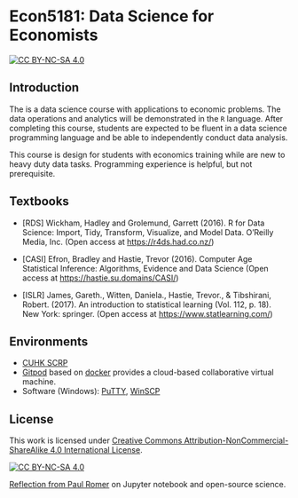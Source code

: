 # Econ5181: Data Science for Economists


[![CC BY-NC-SA 4.0][cc-by-nc-sa-shield]][cc-by-nc-sa]

## Introduction

The is a data science course with applications to economic problems. The data operations and analytics will be demonstrated in the `R` language.
After completing this course, students are expected to be fluent in a data science programming language and be able to independently conduct data analysis.

This course is design for students with economics training while are new to heavy duty data tasks.
Programming experience is helpful, but not prerequisite.

## Textbooks

* [RDS] Wickham, Hadley and Grolemund, Garrett (2016). R for Data Science: Import, Tidy, Transform, Visualize, and Model Data. O’Reilly Media, Inc. (Open access at https://r4ds.had.co.nz/)

* [CASI] Efron, Bradley and Hastie, Trevor (2016). Computer Age Statistical Inference: Algorithms, Evidence and Data Science (Open access at https://hastie.su.domains/CASI/)

* [ISLR] James, Gareth., Witten, Daniela., Hastie, Trevor., & Tibshirani, Robert. (2017). An introduction to statistical learning (Vol. 112, p. 18). New York: springer. (Open access at https://www.statlearning.com/)



## Environments

* [CUHK SCRP](https://scrp-login.econ.cuhk.edu.hk/jupyter/hub/login?next=%2Fjupyter%2Fhub%2F)
* [Gitpod](https://gitpod.io/#https://github.com/zhentaoshi/econ_data_science) based on [docker](https://hub.docker.com/r/ztshi/econ_data_sci/tags) provides a cloud-based collaborative virtual machine.
* Software (Windows): [PuTTY](https://www.putty.org/), [WinSCP](https://winscp.net/eng/download.php)

## License


This work is licensed under
[Creative Commons Attribution-NonCommercial-ShareAlike 4.0 International License][cc-by-nc-sa].

[![CC BY-NC-SA 4.0][cc-by-nc-sa-image]][cc-by-nc-sa]

[Reflection from Paul Romer](https://paulromer.net/jupyter-mathematica-and-the-future-of-the-research-paper/) on Jupyter notebook and open-source science.

[cc-by-nc-sa]: http://creativecommons.org/licenses/by-nc-sa/4.0/
[cc-by-nc-sa-image]: https://licensebuttons.net/l/by-nc-sa/4.0/88x31.png
[cc-by-nc-sa-shield]: https://img.shields.io/badge/License-CC%20BY--NC--SA%204.0-lightgrey.svg



